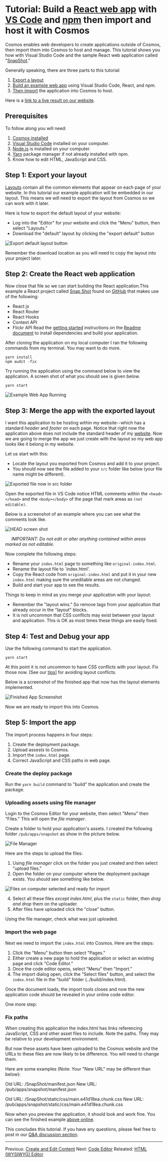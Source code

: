 # Tutorial: Build a [React web app](https://github.com/Yog9/SnapShot) with [VS Code](https://code.visualstudio.com/) and [npm](https://www.npmjs.com/) then import and host it with Cosmos

Cosmos enables web developers to create applications outside of Cosmos, then import them into Cosmos to host and manage. This tutorial shows you how with  Visual Studio Code and the sample React web application called "[SnapShot](https://github.com/Yog9/SnapShot)."

Generally speaking, there are three parts to this tutorial:

1. [Export a layout](#step-1-export-your-layout)
2. [Build an example web app](#step-2-create-an-angular-web-app-and-build-it) using Visual Studio Code, React, and npm.
3. [Then import](#step-3-import-the-web-page) the application into Cosmos to host.

Here is a [link to a live result on our website](https://cosmos.moonrise.net/demos/snapshot).

## Prerequisites

To follow along you will need:

1. [Cosmos installed](https://github.com/CosmosSoftware/Cosmos.Cms/blob/main/Documentation/Installation/AzureClickInstall.md)
2. [Visual Studio Code](https://code.visualstudio.com) installed on your computer.
3. [Node.js](https://nodejs.org) is installed on your computer.
4. [Yarn](https://yarnpkg.com/getting-started/install) package manager if not already installed with npm.
5. Know how to edit HTML, JavaScript and CSS.

## Step 1: Export your layout

[Layouts](https://github.com/CosmosSoftware/Cosmos.Cms/blob/main/Documentation/Layouts/About.md) contain all the common elements that appear on each page of your website. In this tutorial our example application will be embedded in our layout. This means we will need to export the layout from Cosmos so we can work with it later.

Here is how to export the default layout of your website:
 
 * Log into the "Editor" for your website and click the "Menu" button, then select "Layouts."
 * Download the "default" layout by clicking the "export default" button

![Export default layout button](https://github.com/CosmosSoftware/Cosmos.Cms/blob/main/Documentation/Content/Editors/tutorial1-export-layout-button.png)

Remember the download location as you will need to copy the layout into your project later.

## Step 2: Create the React web application

Now close that file so we can start building the React application.This example a React project called [Snap Shot](https://github.com/Yog9/SnapShot) found on [GitHub](https://github.com/Yog9/SnapShot) that makes use of the following:

* React js
* React Router
* React Hooks
* Context API
* Flickr API
Read the [getting started](https://github.com/Yog9/SnapShot#getting-started) instructions on the [Readme document](https://github.com/Yog9/SnapShot#snap-shot-) to install dependencies and build your application.

After cloning the application on my local computer I ran the following commands from my terminal.  You may want to do more.

```shell
yarn install
npm audit -fix
```

Try running the application using the command below to view the application. A screen shot of what you should see is given below.

```shell
yarn start
```

![Example Web App Running](https://github.com/CosmosSoftware/Cosmos.Cms/blob/main/Documentation/Content/Editors/SnapShotDemo.png)

## Step 3: Merge the app with the exported layout

I want this application to be hosting within my website--which has a standard *header* and *footer* on each page. Notice that right now the application above does not include the standard header of my [website](https://cosmos.moonrise.net).  Now we are going to merge the app we just create with the layout so my web app looks like it belong in my website.

Let us start with this:

* Locate the layout you exported from Cosmos and add it to your project.
* You should now see the file added to your `src` folder like below (your file name might be different).

![Exported file now in src folder](https://github.com/CosmosSoftware/Cosmos.Cms/blob/main/Documentation/Content/Editors/tutorial1-file-added.png)

Open the exported file in VS Code notice HTML comments within the `<head></head>` and the `<body></body>` of the page that mark areas as `(not editable)`.

Below is a screenshot of an example where you can see what the comments look like.

![HEAD screen shot](https://github.com/CosmosSoftware/Cosmos.Cms/blob/main/Documentation/Content/Editors/tutorial1-export-head-layout.png)

&nbsp;&nbsp;&nbsp;&nbsp; *IMPORTANT: Do not edit or alter anything contained within areas marked as not editable.*

Now complete the following steps:

* Rename your `index.html` page to something like `original-index.html`.
* Rename the layout file to `index.html'.
* Copy the React code from  `original-index.html` and put it in your new `index.html` making sure the uneditable areas are not changed.
* Build and start your app to see the results.

Things to keep in mind as you merge your application with your layout:

* Remember the "layout wins."  So remove tags from your application that already occur in the "layout" blocks.
* It is not uncommon that CSS conflicts may exist between your layout and application. This is OK as most times these things are easily fixed.

## Step 4: Test and Debug your app

Use the following command to start the application.

```shell
yarn start
```

At this point it is not uncommon to have CSS conflicts with your layout. Fix those now. (See our [tips](https://github.com/CosmosSoftware/Cosmos.Cms/blob/main/Documentation/Layouts/About.md#tips)] for avoiding layout conflicts.

Below is a screenshot of the finished app that now has the layout elements implemented.

![Finished App Screenshot](https://github.com/CosmosSoftware/Cosmos.Cms/blob/main/Documentation/Content/Editors/tutorial1-ready-to-import.png)

Now we are ready to import this into Cosmos.

## Step 5: Import the app

The import process happens in four steps:

1. Create the deployment package.
2. Upload assests to Cosmos.
3. Import the `index.html` page.
4. Correct JavaScript and CSS paths in web page.

### Create the deploy package

Run the `yarn build` command to "build" the application and create the package.

### Uploading assets using file manager

Login to the Cosmos Editor for your website, then select "Menu" then "Files."  This will open the *file manager*.

Create a folder to hold your application's assets.  I created the following folder `/pub/apps/snapshot` as show in the picture below.

![File Manager](https://github.com/CosmosSoftware/Cosmos.Cms/blob/main/Documentation/Content/Editors/tutorial1-filemanager.png)

Here are the steps to upload the files:

1. Using *file manager* click on the folder you just created and then select "upload files."
2. Open the folder on your computer where the deployment package exists. You should see something like below.

![Files on computer selected and ready for import](https://github.com/CosmosSoftware/Cosmos.Cms/blob/main/Documentation/Content/Editors/tutorial1-files-selected-for-import.png)

4. Select all these files *except index.html*, plus the `static` folder, then *drag and drop* them on the uploader.
5. After files have uploaded click the "close" button.

Using the file manager, check what was just uploaded.

### Import the web page

Next we need to import the `index.html` into Cosmos. Here are the steps:

1. Click the "Menu" button then select "Pages."
2. Either create a new page to hold the application or select an existing page and click "Code Editor."
3. Once the code editor opens, select "Menu" then "Import."
4. The import dialog open, click the "Select files" button, and select the `index.html` file in the "build" folder (../build/index.html).

Once the document loads, the import tools closes and now the new application code should be revealed in your online code editor.

One more step:

### Fix paths

When creating this application the index.html has links referencing JavaScript, CSS and other asset files to include. Note the paths. They may be relative to your development environment.

But now these assets have been uploaded to the Cosmos website and the URLs to these files are now likely to be difference. You will need to change them.

Here are some examples (Note: Your "New URL" may be different than below):

Old URL: /SnapShot/manifest.json
New URL: /pub/apps/snapshot/manifest.json

Old URL: /SnapShot/static/css/main.e41d18ea.chunk.css
New URL: /pub/apps/snapshot/static/css/main.e41d18ea.chunk.css

Now when you preview the application, it should look and work fine. You can see the finished example [above online](https://cosmos.moonrise.net/demos/snapshot).

This concludes this tutorial.  If you have any questions, please feel free to post in our [Q&A discussion section](https://github.com/CosmosSoftware/Cosmos.Cms/discussions/categories/q-a).

---

Previous: [Create and Edit Content](https://github.com/CosmosSoftware/Cosmos.Cms/tree/main/Documentation/Content) Next: [Code Editor](https://github.com/CosmosSoftware/Cosmos.Cms/blob/main/Documentation/Content/Editors/CodeEditor.md) Releated: [HTML (WYSIWYG) Editor](https://github.com/CosmosSoftware/Cosmos.Cms/edit/main/Documentation/Content/Editors/WYSIWYG(HTMLEditor).md)
